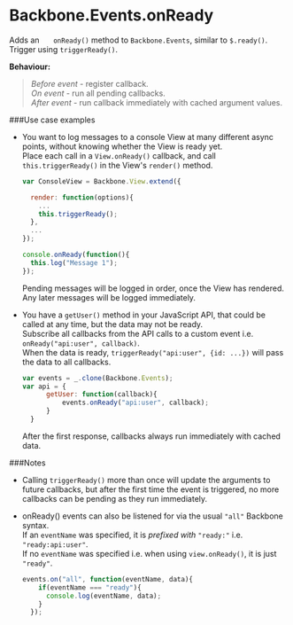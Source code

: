 Backbone.Events.onReady
=======================

Adds an `	onReady()` method to `Backbone.Events`, similar to `$.ready()`.  
Trigger using `triggerReady()`.  

**Behaviour:**  
> *Before event* - register callback.  
> *On event* - run all pending callbacks.  
> *After event* - run callback immediately with cached argument values.  

###Use case examples

- You want to log messages to a console View at many different async points, without knowing whether the View is ready yet.  
  Place each call in a `View.onReady()` callback, and call `this.triggerReady()` in the View's `render()` method.  
  ```javascript
  var ConsoleView = Backbone.View.extend({

    render: function(options){
      ...
      this.triggerReady();
    },
    ...
  });

  console.onReady(function(){
    this.log("Message 1");
  });
  ```
  Pending messages will be logged in order, once the View has rendered. Any later messages will be logged immediately.

- You have a `getUser()` method in your JavaScript API, that could be called at any time, but the data may not be ready.  
  Subscribe all callbacks from the API calls to a custom event i.e.  
  `onReady("api:user", callback)`.  
  When the data is ready, `triggerReady("api:user", {id: ...})` will pass the data to all callbacks.
  ```javascript
  var events = _.clone(Backbone.Events);
  var api = {
  		getUser: function(callback){
  			events.onReady("api:user", callback);
  		}
  	}
  ```
  After the first response, callbacks always run immediately with cached data.

###Notes

- Calling `triggerReady()` more than once will update the arguments to future callbacks, but after the first time the event is triggered, no more callbacks can be pending as they run immediately.

- onReady() events can also be listened for via the usual `"all"` Backbone syntax.  
  If an `eventName` was specified, it is *prefixed with* `"ready:"` i.e. `"ready:api:user"`.  
  If no `eventName` was specified i.e. when using `view.onReady()`, it is just `"ready"`.  
  ```javascript
  events.on("all", function(eventName, data){
      if(eventName === "ready"){
        console.log(eventName, data);
      }
    });
  ```
